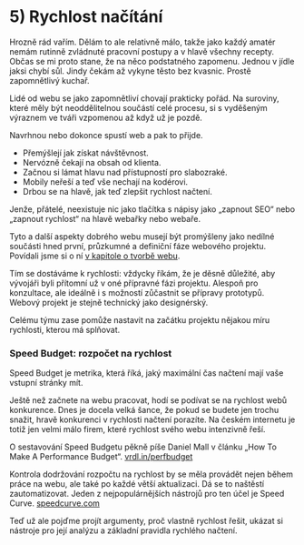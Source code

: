 # 5) Rychlost načítání

Hrozně rád vařím. Dělám to ale relativně málo, takže jako každý amatér nemám rutinně zvládnuté pracovní postupy a v hlavě všechny recepty. Občas se mi proto stane, že na něco podstatného zapomenu. Jednou v jídle jaksi chybí sůl. Jindy čekám až vykyne těsto bez kvasnic. Prostě zapomnětlivý kuchař.

Lidé od webu se jako zapomnětliví chovají prakticky pořád. Na suroviny, které měly být neoddělitelnou součástí celé procesu, si s vyděšeným výraznem ve tváři vzpomenou až když už je pozdě.

Navrhnou nebo dokonce spustí web a pak to přijde.

- Přemýšlejí jak získat návštěvnost.
- Nervózně čekají na obsah od klienta.
- Začnou si lámat hlavu nad přístupností pro slabozraké.
- Mobily neřeší a teď vše nechají na kodérovi.
- Drbou se na hlavě, jak teď zlepšit rychlost načtení.

Jenže, přátelé, neexistuje nic jako tlačítka s nápisy jako „zapnout SEO“ nebo „zapnout rychlost“ na hlavě webařky nebo webaře.

Tyto a další aspekty dobrého webu musejí být promýšleny jako nedílné součásti hned první, průzkumné a definiční fáze webového projektu. Povídali jsme si o ní [v kapitole o tvorbě webu](zaklady-procesu.md).

Tím se dostáváme k rychlosti: vždycky říkám, že je děsně důležité, aby vývojáři byli přítomní už v oné přípravné fázi projektu. Alespoň pro konzultace, ale ideálně i s možností zůčastnit se přípravy prototypů. Webový projekt je stejně technický jako designérský.

Celému týmu zase pomůže nastavit na začátku projektu nějakou míru rychlosti, kterou má splňovat.


### Speed Budget: rozpočet na rychlost 

Speed Budget je metrika, která říká, jaký maximální čas načtení mají vaše vstupní stránky mít. 

Ještě než začnete na webu pracovat, hodí se podívat se na rychlost webů konkurence. Dnes je docela velká šance, že pokud se budete jen trochu snažit, hravě konkurenci v rychlosti načtení porazíte. Na českém internetu je totiž jen velmi málo firem, které rychlost svého webu intenzivně řeší.

O sestavování Speed Budgetu pěkně píše Daniel Mall v článku
„How To Make A Performance Budget“. [vrdl.in/perfbudget](http://danielmall.com/articles/how-to-make-a-performance-budget/)

Kontrola dodržování rozpočtu na rychlost by se měla provádět nejen během práce na webu, ale také po každé větší aktualizaci. Dá se to naštěstí zautomatizovat. Jeden z nejpopulárnějších nástrojů pro ten účel je Speed Curve. [speedcurve.com](https://speedcurve.com/)

Teď už ale pojďme projít argumenty, proč vlastně rychlost řešit, ukázat si nástroje pro její analýzu a základní pravidla rychlého načtení. 




